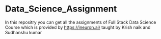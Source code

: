 # Data_Science_Assignment

In this repositry you can get all the assignments of Full Stack Data Science Course which is provided by <href>https://ineuron.ai/</herf> taught by Krish naik and Sudhanshu kumar

